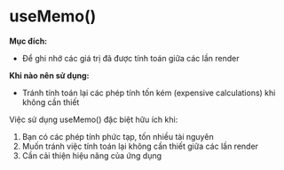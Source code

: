 # useMemo()

**Mục đích:**
- Để ghi nhớ các giá trị đã được tính toán giữa các lần render

**Khi nào nên sử dụng:**
- Tránh tính toán lại các phép tính tốn kém (expensive calculations) khi không cần thiết

Việc sử dụng useMemo() đặc biệt hữu ích khi:
1. Bạn có các phép tính phức tạp, tốn nhiều tài nguyên
2. Muốn tránh việc tính toán lại không cần thiết giữa các lần render
3. Cần cải thiện hiệu năng của ứng dụng
